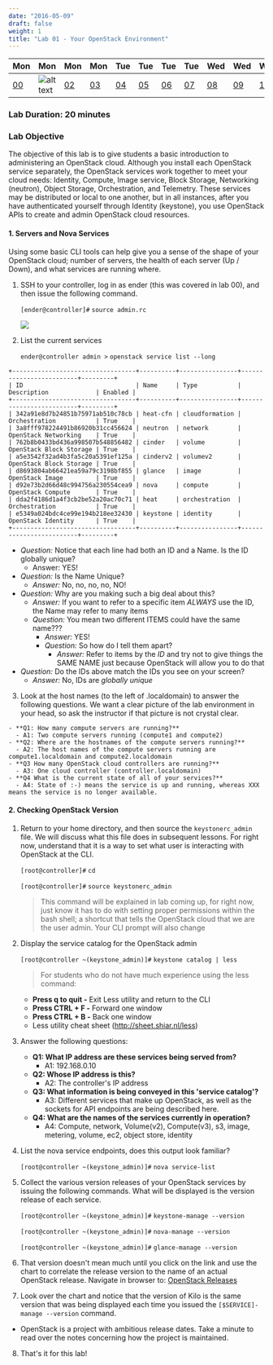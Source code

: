 ```yaml
---
date: "2016-05-09"
draft: false
weight: 1
title: "Lab 01 - Your OpenStack Environment"
---
```


|Mon|Mon|Mon|Mon|Tue|Tue|Tue|Tue|Wed|Wed|Wed|Thur|Thur|Thur|Thur|
|---|---|---|---|---|---|---|---|---|---|---|---|---|---|---|
|[00](/labs/openstack/00/)|![alt text](https://i.imgur.com/nPM3gyv.png "You are here")|[02](/labs/openstack/02/)|[03](/labs/openstack/03/)|[04](/labs/openstack/04/)|[05](/labs/openstack/05/)|[06](/labs/openstack/06/)|[07](/labs/openstack/07/)|[08](/labs/openstack/08/)|[09](/labs/openstack/09/)|[10](/labs/openstack/10/)|[11](/labs/openstack/11/)|[12](/labs/openstack/12/)|[13](/labs/openstack/13/)|[14](/labs/openstack/14/)|

### Lab Duration: 20 minutes

### Lab Objective

The objective of this lab is to give students a basic introduction to administering an OpenStack cloud. Although you install each OpenStack service separately, the OpenStack services work together to meet your cloud needs: Identity, Compute, Image service, Block Storage, Networking (neutron), Object Storage, Orchestration, and Telemetry. These services may be distributed or local to one another, but in all instances, after you have authenticated yourself through Identity (keystone), you use OpenStack APIs to create and admin OpenStack cloud resources.

#### 1. Servers and Nova Services

Using some basic CLI tools can help give you a sense of the shape of your OpenStack cloud; number of servers, the health of each server (Up / Down), and what services are running where.

1. SSH to your controller, log in as ender (this was covered in lab 00), and then issue the following command. 

    `[ender@controller]#` `source admin.rc`

    ![](https://i.imgur.com/JTAptKm.png)

2. List the current services

   `ender@controller admin >` `openstack service list --long`

```
+----------------------------------+----------+----------------+-------------------------+---------+
| ID                               | Name     | Type           | Description             | Enabled |
+----------------------------------+----------+----------------+-------------------------+---------+
| 342a91e8d7b24851b75971ab510c78cb | heat-cfn | cloudformation | Orchestration           | True    |
| 3a8fff978224491b86920b31cc456624 | neutron  | network        | OpenStack Networking    | True    |
| 762b8b0433bd436a998507b548856482 | cinder   | volume         | OpenStack Block Storage | True    |
| a5e3542f32ad4b3fa5c20a5391ef125a | cinderv2 | volumev2       | OpenStack Block Storage | True    |
| d8693804ab66421ea59a79c3198bf855 | glance   | image          | OpenStack Image         | True    |
| d92e73b2d66d48c994756a230554cea9 | nova     | compute        | OpenStack Compute       | True    |
| dda2f4186d1a4f3cb2be52a20ac70c71 | heat     | orchestration  | Orchestration           | True    |
| e5349a024bdc4ce99e194b218ee32430 | keystone | identity       | OpenStack Identity      | True    |
+----------------------------------+----------+----------------+-------------------------+---------+
```
  - *Question:* Notice that each line had both an ID and a Name.  Is the ID globally unique?
    - Answer: YES!
  - *Question:* Is the Name Unique?
    - *Answer:* No, no, no, no, NO!
  - *Question:* Why are you making such a big deal about this?
    - *Answer:* If you want to refer to a specific item *ALWAYS* use the ID, the Name may refer to many items
    - *Question:* You mean two different ITEMS could have the same name???
      - *Answer:* YES!
      - *Question:* So how do I tell them apart?
        - *Answer:* Refer to items by the *ID* and try not to give things the SAME NAME just because OpenStack will allow you to do that
  - *Question:* Do the IDs above match the IDs you see on your screen?
    - *Answer:* No, IDs are *globally unique* 
  
  3. Look at the host names (to the left of .localdomain) to answer the following questions. We want a clear picture of the lab environment in your head, so ask the instructor if that picture is not crystal clear.
 
    - **Q1: How many compute servers are running?**
      - A1: Two compute servers running (compute1 and compute2)
    - **Q2: Where are the hostnames of the compute servers running?**
      - A2: The host names of the compute servers running are compute1.localdomain and compute2.localdomain 
    - **Q3 How many OpenStack cloud controllers are running?**
      - A3: One cloud controller (controller.localdomain)
    - **Q4 What is the current state of all of your services?**
      - A4: State of :-) means the service is up and running, whereas XXX means the service is no longer available.  

#### 2. Checking OpenStack Version

1. Return to your home directory, and then source the `keystonerc_admin` file. We will discuss what this file does in subsequent lessons. For right now, understand that it is a way to set what user is interacting with OpenStack at the CLI.

    `[root@controller]#` `cd`
	
	`[root@controller]#` `source keystonerc_admin`

    > This command will be explained in lab coming up, for right now, just know it has to do with setting proper permissions within the bash shell; a shortcut that tells the OpenStack cloud that we are the user admin. Your CLI prompt will also change

2. Display the service catalog for the OpenStack admin

    `[root@controller ~(keystone_admin)]#` `keystone catalog | less`
	
    > For students who do not have much experience using the less command:
    - **Press q to quit -** Exit Less utility and return to the CLI
    - **Press CTRL + F -** Forward one window
    - **Press CTRL + B -** Back one window
    - Less utility cheat sheet (http://sheet.shiar.nl/less)
 
3. Answer the following questions:

    - **Q1: What IP address are these services being served from?**
      - A1: 192.168.0.10
    - **Q2: Whose IP address is this?**
      - A2: The controller's IP address
    - **Q3: What information is being conveyed in this 'service catalog'?**
      - A3: Different services that make up OpenStack, as well as the sockets for API endpoints are being described here.
    - **Q4: What are the names of the services currently in operation?**
      - A4: Compute, network, Volume(v2), Compute(v3), s3, image, metering, volume, ec2, object store, identity

4. List the nova service endpoints, does this output look familiar? 

    `[root@controller ~(keystone_admin)]#` `nova service-list`

5. Collect the various version releases of your OpenStack services by issuing the following commands. What will be displayed is the version release of each service.

    `[root@controller ~(keystone_admin)]#` `keystone-manage --version`

    `[root@controller ~(keystone_admin)]#` `nova-manage --version`

    `[root@controller ~(keystone_admin)]#` `glance-manage --version`

6. That version doesn't mean much until you click on the link and use the chart to correlate the release version to the name of an actual OpenStack release. Navigate in browser to: [OpenStack Releases](https://wiki.openstack.org/wiki/Releases)

7. Look over the chart and notice that the version of Kilo is the same version that was being displayed each time you issued the `[$SERVICE]-manage --version` command.

 * OpenStack is a project with ambitious release dates. Take a minute to read over the notes concerning how the project is maintained.
 
8. That's it for this lab!
